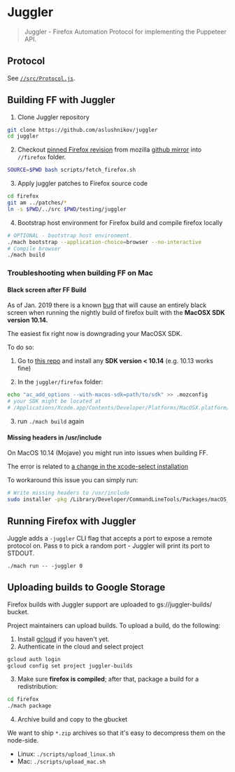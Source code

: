 # Juggler

> Juggler - Firefox Automation Protocol for implementing the Puppeteer API.

## Protocol

See [`//src/Protocol.js`](https://github.com/GoogleChrome/puppeteer/blob/master/experimental/juggler/src/Protocol.js).

## Building FF with Juggler

1. Clone Juggler repository
```bash
git clone https://github.com/aslushnikov/juggler
cd juggler
```

2. Checkout [pinned Firefox revision](https://github.com/aslushnikov/juggler/blob/master/FIREFOX_SHA) from mozilla [github mirror](https://github.com/mozilla/gecko-dev) into `//firefox` folder.

```bash
SOURCE=$PWD bash scripts/fetch_firefox.sh
```

3. Apply juggler patches to Firefox source code

```bash
cd firefox
git am ../patches/*
ln -s $PWD/../src $PWD/testing/juggler
```

4. Bootstrap host environment for Firefox build and compile firefox locally

```bash
# OPTIONAL - bootstrap host environment.
./mach bootstrap --application-choice=browser --no-interactive
# Compile browser
./mach build
```

### Troubleshooting when building FF on Mac
#### Black screen after FF Build
As of Jan. 2019 there is a known [bug](https://bugzilla.mozilla.org/show_bug.cgi?id=1493330) that will cause an entirely black screen when running the nightly build of firefox built with the **MacOSX SDK version 10.14.**

The easiest fix right now is downgrading your MacOSX SDK.

To do so:

1) Go to [this repo](https://github.com/phracker/MacOSX-SDKs) and install any **SDK version < 10.14** (e.g. 10.13 works fine)

2) In the `juggler/firefox` folder:

```bash
echo "ac_add_options --with-macos-sdk=path/to/sdk" >> .mozconfig
# your SDK might be located at
# /Applications/Xcode.app/Contents/Developer/Platforms/MacOSX.platform/Developer/SDKs/
```

3) run `./mach build` again


#### Missing headers in /usr/include
On MacOS 10.14 (Mojave) you might run into issues when building FF.

The error is related to [a change in the xcode-select installation](https://bugzilla.mozilla.org/show_bug.cgi?id=1487552)

To workaround this issue you can simply run:

```bash
# Write missing headers to /usr/include
sudo installer -pkg /Library/Developer/CommandLineTools/Packages/macOS_SDK_headers_for_macOS_10.14.pkg -target /
```

## Running Firefox with Juggler

Juggle adds a `-juggler` CLI flag that accepts a port to expose a remote protocol on.
Pass `0` to pick a random port - Juggler will print its port to STDOUT.

```
./mach run -- -juggler 0
```

## Uploading builds to Google Storage

Firefox builds with Juggler support are uploaded to gs://juggler-builds/ bucket.

Project maintainers can upload builds.
To upload a build, do the following:

1. Install [gcloud](https://cloud.google.com/sdk/install) if you haven't yet.
2. Authenticate in the cloud and select project

```bash
gcloud auth login
gcloud config set project juggler-builds
```

3. Make sure **firefox is compiled**; after that, package a build for a redistribution:

```bash
cd firefox
./mach package
```

4. Archive build and copy to the gbucket

We want to ship `*.zip` archives so that it's easy to decompress them on the node-side.

- Linux: `./scripts/upload_linux.sh`
- Mac: `./scripts/upload_mac.sh`

